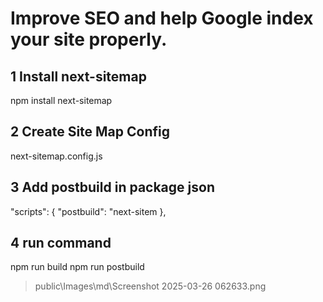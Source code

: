 # Improve SEO and help Google index your site properly.

## 1 Install next-sitemap
npm install next-sitemap

## 2 Create Site Map Config
next-sitemap.config.js

## 3 Add postbuild in package json
  "scripts": {
    "postbuild": "next-sitem
  },

## 4 run command
npm run build
npm run postbuild
> public\Images\md\Screenshot 2025-03-26 062633.png